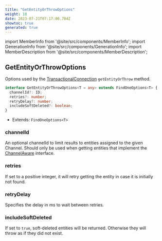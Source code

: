 ```yaml
---
title: "GetEntityOrThrowOptions"
weight: 10
date: 2023-07-21T07:17:00.704Z
showtoc: true
generated: true
---
```

<!-- This file was generated from the Vendure source. Do not modify. Instead, re-run the "docs:build" script -->
import MemberInfo from '@site/src/components/MemberInfo';
import GenerationInfo from '@site/src/components/GenerationInfo';
import MemberDescription from '@site/src/components/MemberDescription';


## GetEntityOrThrowOptions

<GenerationInfo sourceFile="packages/core/src/connection/types.ts" sourceLine="10" packageName="@vendure/core" />

Options used by the <a href='/docs/reference/typescript-api/data-access/transactional-connection#transactionalconnection'>TransactionalConnection</a> `getEntityOrThrow` method.

```ts title="Signature"
interface GetEntityOrThrowOptions<T = any> extends FindOneOptions<T> {
  channelId?: ID;
  retries?: number;
  retryDelay?: number;
  includeSoftDeleted?: boolean;
}
```
* Extends: <code>FindOneOptions&#60;T&#62;</code>



<div className="members-wrapper">

### channelId

<MemberInfo kind="property" type="<a href='/docs/reference/typescript-api/common/id#id'>ID</a>"   />

An optional channelId to limit results to entities assigned to the given Channel. Should
only be used when getting entities that implement the <a href='/docs/reference/typescript-api/entities/interfaces#channelaware'>ChannelAware</a> interface.
### retries

<MemberInfo kind="property" type="number" default="0"  since="1.1.0"  />

If set to a positive integer, it will retry getting the entity in case it is initially not
found.
### retryDelay

<MemberInfo kind="property" type="number" default="25"  since="1.1.0"  />

Specifies the delay in ms to wait between retries.
### includeSoftDeleted

<MemberInfo kind="property" type="boolean" default="false"  since="1.3.0"  />

If set to `true`, soft-deleted entities will be returned. Otherwise they will
throw as if they did not exist.


</div>
